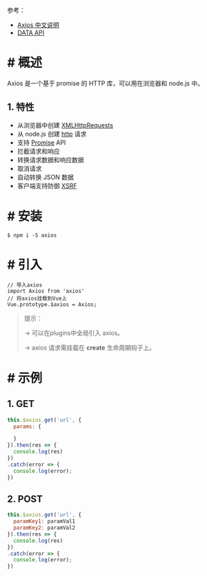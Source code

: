 参考：

- [Axios 中文说明](https://www.kancloud.cn/yunye/axios/234845)
- [DATA API](http://www.wwtliu.com/sxtstu/)

# # 概述

Axios 是一个基于 promise 的 HTTP 库，可以用在浏览器和 node.js 中。

## 1. 特性

- 从浏览器中创建 [XMLHttpRequests](https://developer.mozilla.org/en-US/docs/Web/API/XMLHttpRequest)
- 从 node.js 创建 [http](http://nodejs.org/api/http.html) 请求
- 支持 [Promise](https://developer.mozilla.org/en-US/docs/Web/JavaScript/Reference/Global_Objects/Promise) API
- 拦截请求和响应
- 转换请求数据和响应数据
- 取消请求
- 自动转换 JSON 数据
- 客户端支持防御 [XSRF](http://en.wikipedia.org/wiki/Cross-site_request_forgery)

# # 安装

```shell
$ npm i -S axios
```

# # 引入

```vue
// 导入axios
import Axios from 'axios'
// 将axios挂载到Vue上
Vue.prototype.$axios = Axios;
```

> 提示：
>
> -> 可以在plugins中全局引入 axios。
>
> -> axios 请求需挂载在 **create** 生命周期钩子上。

# # 示例

## 1. GET

```javascript
this.$axios.get('url', {
  params: {

  }
}).then(res => {
  console.log(res)
})
.catch(error => {
  console.log(error);
})
```

## 2. POST

```javascript
this.$axios.get('url', {
  paramKey1: paramVal1
  paramKey2: paramVal2
}).then(res => {
  console.log(res)
})
.catch(error => {
  console.log(error);
})
```



